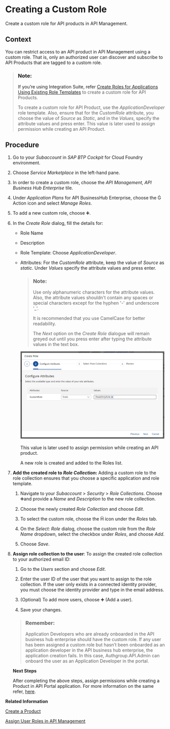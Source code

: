<!-- loio9d827cd46b6c486f8f74482c828e67cd -->

<link rel="stylesheet" type="text/css" href="css/sap-icons.css"/>

# Creating a Custom Role

Create a custom role for API products in API Management.



<a name="loio9d827cd46b6c486f8f74482c828e67cd__context_qzh_dxk_pkb"/>

## Context

You can restrict access to an API product in API Management using a custom role. That is, only an authorized user can discover and subscribe to API Products that are tagged to a custom role.

> ### Note:  
> If you’re using Integration Suite, refer [Create Roles for Applications Using Existing Role Templates](https://help.sap.com/viewer/65de2977205c403bbc107264b8eccf4b/Cloud/en-US/2670fd27fc804ad99313385711d644f6.html?q=creating%20roles) to create a custom role for API Products.
> 
> To create a custom role for API Product, use the *ApplicationDeveloper* role template. Also, ensure that for the *CustomRole* attribute, you choose the value of *Source* as *Static*, and in the *Values*, specify the attribute values and press enter. This value is later used to assign permission while creating an API Product.



## Procedure

1.  Go to your *Subaccount* in *SAP BTP Cockpit* for Cloud Foundry environment.

2.  Choose *Service Marketplace* in the left-hand pane.

3.  In order to create a custom role, choose the *API Management, API Business Hub Enterprise* tile.

4.  Under *Application Plans* for API BusinessHub Enterprise, choose the <span class="SAP-icons"></span> Action icon and select *Manage Roles*.

5.  To add a new custom role, choose :heavy_plus_sign:.

6.  In the *Create Role* dialog, fill the details for:

    -   Role Name
    -   Description
    -   Role Template: Choose *ApplicationDeveloper*.
    -   Attributes: For the *CustomRole* attribute, keep the value of *Source* as *static*. Under *Values* specify the attribute values and press enter.

        > ### Note:  
        > Use only alphanumeric characters for the attribute values. Also, the attribute values shouldn't contain any spaces or special characters except for the hyphen '-' and underscore '\_'.
        > 
        > It is recommended that you use CamelCase for better readability.
        > 
        > The *Next* option on the *Create Role* dialogue will remain greyed out until you press enter after typing the attribute values in the text box.

        ![](images/Static_Custom_Role_a6bade0.png)

        This value is later used to assign permission while creating an API product.

        A new role is created and added to the Roles list.


7.  **Add the created role to *Role Collection*:** Adding a custom role to the role collection ensures that you choose a specific application and role template.

    1.  Navigate to your *Subaccount* \> *Security* \> *Role Collections*. Choose :heavy_plus_sign:and provide a *Name* and *Description* to the new role collection.

    2.  Choose the newly created *Role Collection* and choose *Edit*.

    3.  To select the custom role, choose the <span class="SAP-icons"></span> icon under the *Roles* tab.

    4.  On the *Select: Role* dialog, choose the custom role from the *Role Name* dropdown, select the checkbox under *Roles*, and choose *Add*.

    5.  Choose *Save*.


8.  **Assign role collection to the user**: To assign the created role collection to your authorized email ID:

    1.  Go to the *Users* section and choose *Edit*.

    2.  Enter the user ID of the user that you want to assign to the role collection. If the user only exists in a connected identity provider, you must choose the identity provider and type in the email address.

    3.  \(Optional\) To add more users, choose :heavy_plus_sign: \(Add a user\).

    4.  Save your changes.


    > ### Remember:  
    > Application Developers who are already onboarded in the API business hub enterprise should have the custom role. If any user has been assigned a custom role but hasn’t been onboarded as an application developer in the API business hub enterprise, the application creation fails. In this case, Authgroup.API.Admin can onboard the user as an Application Developer in the portal.

    **Next Steps**

    After completing the above steps, assign permissions while creating a Product in API Portal application. For more information on the same refer, [here](50-Development/assign-permission-to-a-product-via-ui-09fb892.md).


**Related Information**  


[Create a Product](50-Development/create-a-product-d769622.md "Explains how to create products to publish a bundle of APIs together.")

[Assign User Roles in API Management](assign-user-roles-in-api-management-911ca5a.md "Use role collections to group together different roles that can be assigned to API Portal and API business hub enterprise users.")

